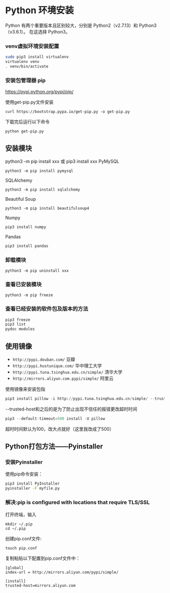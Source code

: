 # Python 环境安装

Python 有两个重要版本且区别较大，分别是 Python2（v2.7.13）和 Python3（v3.6.1）。
在这选择 Python3。

### venv虚拟环境安装配置

```sh
sudo pip3 install virtualenv
virtualenv venv
. venv/bin/activate
```

### 安装包管理器 pip
https://pypi.python.org/pypi/pip/

使用get-pip.py文件安装
```
curl https://bootstrap.pypa.io/get-pip.py -o get-pip.py
```
下载完后运行以下命令
```
python get-pip.py
```

## 安装模块
python3 -m pip install xxx 或 pip3 install xxx
PyMySQL

```
python3 -m pip install pymysql
```
SQLAlchemy
```
python3 -m pip install sqlalchemy
```
Beautiful Soup
```
python3 -m pip install beautifulsoup4
```
Numpy
```sh
pip3 install numpy
```
Pandas
```sh
pip3 install pandas
```
### 卸载模块
```
python3 -m pip uninstall xxx
```
### 查看已安装模块
```
python3 -m pip freeze
```

### 查看已经安装的软件包及版本的方法
```sh
pip3 freeze
pip3 list
pydoc modules
```

## 使用镜像
- `http://pypi.douban.com/` 豆瓣
- `http://pypi.hustunique.com/` 华中理工大学
- `http://pypi.tuna.tsinghua.edu.cn/simple/` 清华大学
- `http://mirrors.aliyun.com.pypi/simple/` 阿里云

使用镜像来安装包指
```python
pip3 install pillow -i http://pypi.tuna.tsinghua.edu.cn/simple/ --trusted-host pypi.tuna.tsinghua.edu.cn
```
--trusted-host和之后的是为了防止出现不信任的报错更改超时时间
```python
pip3 --default-timeout=500 install -U pillow
```
超时时间默认为100，改大点就好（这里我改成了500）

## Python打包方法——Pyinstaller
### 安装Pyinstaller
使用pip命令安装：
```sh
pip3 install PyInstaller
pyinstaller -F myfile.py
```



### 解决:pip is configured with locations that require TLS/SSL

打开终端，输入

```
mkdir ~/.pip    
cd ~/.pip
```

创建pip.conf文件:

```
touch pip.conf
```

复制粘贴以下配置到pip.conf文件中：

```
[global]
index-url = http://mirrors.aliyun.com/pypi/simple/ 

[install]
trusted-host=mirrors.aliyun.com
```